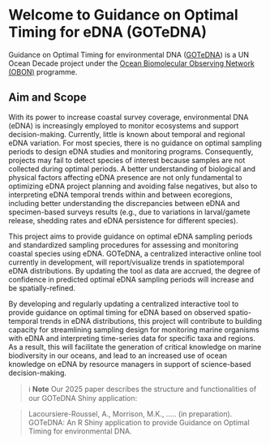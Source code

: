 # Welcome to Guidance on Optimal Timing for eDNA (GOTeDNA)

Guidance on Optimal Timing for environmental DNA ([GOTeDNA](https://oceandecade.org/actions/guidance-optimal-timing-for-edna/)) is a UN Ocean Decade project under the [Ocean Biomolecular Observing Network (OBON)](https://www.obon-ocean.org/) programme.

## Aim and Scope

With its power to increase coastal survey coverage, environmental DNA (eDNA) is increasingly employed to monitor ecosystems and support decision-making. Currently, little is known about temporal and regional eDNA variation. For most species, there is no guidance on optimal sampling periods to design eDNA studies and monitoring programs. Consequently, projects may fail to detect species of interest because samples are not collected during optimal periods. A better understanding of biological and physical factors affecting eDNA presence are not only fundamental to optimizing eDNA project planning and avoiding false negatives, but also to interpreting eDNA temporal trends within and between ecoregions, including better understanding the discrepancies between eDNA and specimen-based surveys results (e.g., due to variations in larval/gamete release, shedding rates and eDNA persistence for different species).

This project aims to provide guidance on optimal eDNA sampling periods and standardized sampling procedures for assessing and monitoring coastal species using eDNA. GOTeDNA, a centralized interactive online tool currently in development, will report/visualize trends in spatiotemporal eDNA distributions. By updating the tool as data are accrued, the degree of confidence in predicted optimal eDNA sampling periods will increase and be spatially-refined.

By developing and regularly updating a centralized interactive tool to provide guidance on optimal timing for eDNA based on observed spatio-temporal trends in eDNA distributions, this project will contribute to building capacity for streamlining sampling design for monitoring marine organisms with eDNA and interpreting time-series data for specific taxa and regions. As a result, this will facilitate the generation of critical knowledge on marine biodiversity in our oceans, and lead to an increased use of ocean knowledge on eDNA by resource managers in support of science-based decision-making.

> ℹ️ **Note** Our 2025 paper describes the structure and functionalities of our GOTeDNA Shiny application:

> Lacoursiere-Roussel, A., Morrison, M.K., ..... (in preparation). GOTeDNA: An R Shiny application to provide Guidance on Optimal Timing for environmental DNA. 
